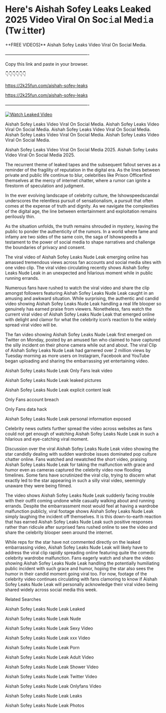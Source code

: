 # Here's Aishah Sofey Leaks Leaked 2025 Video Viral On Soc𝚒al Med𝚒a (Tw𝚒tter)

++FREE VIDEOS]** Aishah Sofey Leaks Video Viral On Social Media.

———————————————————-

Copy this link and paste in your browser.

👇👇👇👇👇👇

https://2k25fun.com/aishah-sofey-leaks

https://2k25fun.com/aishah-sofey-leaks

———————————————————-

[![Watch Leaked Video](https://miro.medium.com/v2/resize:fit:828/format:webp/1*cilzJN44JGOrTw9NJCrNHA.gif "Watch Leaked Video")](https://2k25fun.com/aishah-sofey-leaks)

Aishah Sofey Leaks Video Viral On Social Media. Aishah Sofey Leaks Video Viral On Social Media. Aishah Sofey Leaks Video Viral On Social Media. Aishah Sofey Leaks Video Viral On Social Media. Aishah Sofey Leaks Video Viral On Social Media.

Aishah Sofey Leaks Video Viral On Social Media 2025. Aishah Sofey Leaks Video Viral On Social Media 2025.

The recurrent theme of leaked tapes and the subsequent fallout serves as a reminder of the fragility of reputation in the digital era. As the lines between private and public life continue to blur, celebrities like Prison Officerfind themselves at the mercy of internet chatter, where a rumor can ignite a firestorm of speculation and judgment.

In the ever evolving landscape of celebrity culture, the Ishowspeedscandal underscores the relentless pursuit of sensationalism, a pursuit that often comes at the expense of truth and dignity. As we navigate the complexities of the digital age, the line between entertainment and exploitation remains perilously thin.

As the situation unfolds, the truth remains shrouded in mystery, leaving the public to ponder the authenticity of the rumors. In a world where fame and infamy are two sides of the same coin, the saga of Ishowspeedis a testament to the power of social media to shape narratives and challenge the boundaries of privacy and consent.

The viral video of Aishah Sofey Leaks Nude Leak emerging online has amassed tremendous views across fan accounts and social media sites with one video clip. The viral video circulating recently shows Aishah Sofey Leaks Nude Leak in an unexpected and hilarious moment while in public running errands.

Numerous fans have rushed to watch the viral video and share the clip amongst followers featuring Aishah Sofey Leaks Nude Leak caught in an amusing and awkward situation. While surprising, the authentic and candid video showing Aishah Sofey Leaks Nude Leak handling a real life blooper so genuinely has earned praise from viewers. Nonetheless, fans watch the current viral video of Aishah Sofey Leaks Nude Leak that emerged online with delight and clamor for what the celebrity icon’s reaction to the widely spread viral video will be.

The fan video showing Aishah Sofey Leaks Nude Leak first emerged on Twitter on Monday, posted by an amused fan who claimed to have captured the silly incident on their phone camera while out and about. The viral Clip of Aishah Sofey Leaks Nude Leak had garnered over 2 million views by Tuesday morning as more users on Instagram, Facebook and YouTube began uploading and sharing the embarrassing yet entertaining video.

Aishah Sofey Leaks Nude Leak Only Fans leak video

Aishah Sofey Leaks Nude Leak leaked pictures

Aishah Sofey Leaks Nude Leak explicit content leak

Only Fans account breach

Only Fans data hack

Aishah Sofey Leaks Nude Leak personal information exposed

Celebrity news outlets further spread the video across websites as fans could not get enough of watching Aishah Sofey Leaks Nude Leak in such a hilarious and eye-catching viral moment.

Discussion over the viral Aishah Sofey Leaks Nude Leak video showing the star candidly dealing with sudden wardrobe issues dominated pop culture chatter online. Fans watched and rewatched the short video, praising Aishah Sofey Leaks Nude Leak for taking the malfunction with grace and humor even as cameras captured the celebrity video now flooding timelines. Some fans have scrutinized the viral clip, trying to discern what exactly led to the star appearing in such a silly viral video, seemingly unaware they were being filmed.

The video shows Aishah Sofey Leaks Nude Leak suddenly facing trouble with their outfit coming undone while casually walking about and running errands. Despite the embarrassment most would feel at having a wardrobe malfunction publicly, viral footage shows Aishah Sofey Leaks Nude Leak simply laughing the incident off themselves. It is this down-to-earth reaction that has earned Aishah Sofey Leaks Nude Leak such positive responses rather than ridicule after surprised fans rushed online to see the video and share the celebrity blooper seen around the internet.

While reps for the star have not commented directly on the leaked embarrassing video, Aishah Sofey Leaks Nude Leak will likely have to address the viral clip rapidly spreading online featuring quite the comedic celebrity wardrobe malfunction. Fans eagerly watch and share the video showing Aishah Sofey Leaks Nude Leak handling the potentially humiliating public incident with such grace and humor, hoping the star also sees the humor in their candid moment going viral too. For now, footage of the celebrity video continues circulating with fans clamoring to know if Aishah Sofey Leaks Nude Leak will personally acknowledge their viral video being shared widely across social media this week.

Related Searches

Aishah Sofey Leaks Nude Leak Leaked

Aishah Sofey Leaks Nude Leak Nude

Aishah Sofey Leaks Nude Leak Sexy Video

Aishah Sofey Leaks Nude Leak xxx Video

Aishah Sofey Leaks Nude Leak Porn

Aishah Sofey Leaks Nude Leak Adult Video

Aishah Sofey Leaks Nude Leak Shower Video

Aishah Sofey Leaks Nude Leak Twitter Video

Aishah Sofey Leaks Nude Leak Onlyfans Video

Aishah Sofey Leaks Nude Leak Leaks

Aishah Sofey Leaks Nude Leak Photos
